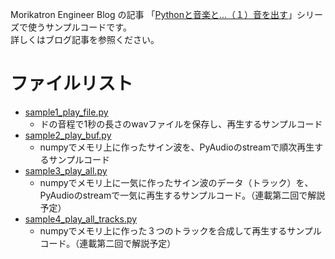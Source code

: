 Morikatron Engineer Blog の記事 「[Pythonと音楽と...（１）音を出す](https://tech.morikatron.ai/entry/2020/07/28/100000)」シリーズで使うサンプルコードです。  
詳しくはブログ記事を参照ください。

# ファイルリスト
* [sample1_play_file.py](sample1_play_file.py)
  * ドの音程で1秒の長さのwavファイルを保存し、再生するサンプルコード
* [sample2_play_buf.py](sample2_play_buf.py)
  * numpyでメモリ上に作ったサイン波を、PyAudioのstreamで順次再生するサンプルコード
* [sample3_play_all.py](sample3_play_all.py)
  * numpyでメモリ上に一気に作ったサイン波のデータ（トラック）を、PyAudioのstreamで一気に再生するサンプルコード。（連載第二回で解説予定）
* [sample4_play_all_tracks.py](sample4_play_all_tracks.py)
  * numpyでメモリ上に作った３つのトラックを合成して再生するサンプルコード。（連載第二回で解説予定）



